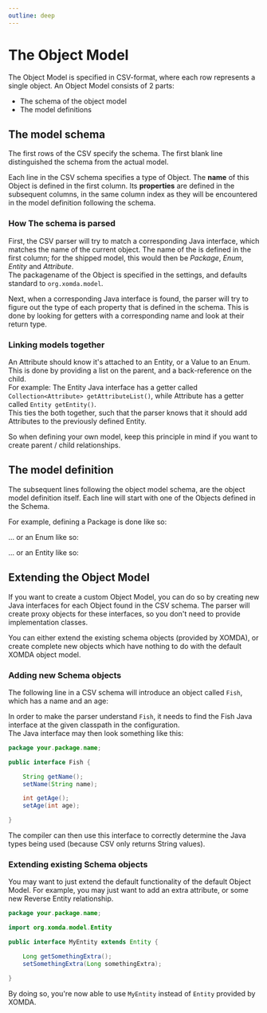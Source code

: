 ```yaml
---
outline: deep
---
```


<script setup>
    import CsvTable from "../../src/components/CsvTable.vue"
</script>

# The Object Model

The Object Model is specified in CSV-format, where each row represents a single object. An Object Model consists of 2
parts:

- The schema of the object model
- The model definitions

## The model schema

The first rows of the CSV specify the schema. The first blank line distinguished the schema from the actual model.

Each line in the CSV schema specifies a type of Object. The **name** of this Object is defined in the first column. Its
**properties** are defined in the subsequent columns, in the same column index as they will be encountered in the model
definition following the schema.

<CsvTable data="
Package;name;packageName;;;;;;;;;
Enum;name;identifier;;;;;;;;;description
Value;name;;;;;;;;;;description
Entity;name;identifier;parent;type;;dependency;transient;;;;description
Attribute;name;identifier;type;size;scale;enumRef;entityRef;dependency;multiValued;required;description
"/>

### How The schema is parsed

First, the CSV parser will try to match a corresponding Java interface, which matches the name of the current object.
The name of the is defined in the first column; for the shipped model, this would then be _Package_, _Enum_, _Entity_
and _Attribute_.  
The packagename of the Object is specified in the settings, and defaults standard to `org.xomda.model`.

Next, when a corresponding Java interface is found, the parser will try to figure out the type of each property that is
defined in the schema. This is done by looking for getters with a corresponding name and look at their return type.

### Linking models together

An Attribute should know it's attached to an Entity, or a Value to an Enum. This is done by providing a list on the
parent, and a back-reference on the child.  
For example: The Entity Java interface has a getter called `Collection<Attribute> getAttributeList()`,
while Attribute has a getter called `Entity getEntity()`.  
This ties the both together, such that the parser knows that it should add Attributes to the previously defined Entity.

So when defining your own model, keep this principle in mind if you want to create parent / child relationships.

## The model definition

The subsequent lines following the object model schema, are the object model definition itself.
Each line will start with one of the Objects defined in the Schema.

For example, defining a Package is done like so:

<CsvTable data="
Package;XOMDA;org.xomda;;;;;;;;;
"/>

... or an Enum like so:

<CsvTable data="
Enum;Weekday;wkd;;;;;;;;;
Value;Monday;1;;;;;;;;;
Value;Tuesday;2;;;;;;;;;
Value;Wednesday;3;;;;;;;;;
Value;Thursday;4;;;;;;;;;
Value;Friday;5;;;;;;;;;
Value;Saturday;6;;;;;;;;;
Value;Sunday;7;;;;;;;;;
"/>

... or an Entity like so:

<CsvTable data="
Entity;Customer;cst;;Dynamic;;Aggregate;;;;;
Attribute;First Name;fname;String;255;;;;;;;
Attribute;Last Name;lname;String;255;;;;;;;
Attribute;E-mail;eml;String;255;;;;;;;
"/>

## Extending the Object Model

If you want to create a custom Object Model, you can do so by creating new Java interfaces for each Object found in the
CSV schema. The parser will create proxy objects for these interfaces, so you don't need to provide implementation
classes.

You can either extend the existing schema objects (provided by XOMDA), or create complete new objects which have nothing
to do with the default XOMDA object model.

### Adding new Schema objects

The following line in a CSV schema will introduce an object called `Fish`, which has a name and an age:

<CsvTable data="
Fish;name;age;
"/>

In order to make the parser understand `Fish`, it needs to find the Fish Java interface at the given classpath in the
configuration.  
The Java interface may then look something like this:

````java
package your.package.name;

public interface Fish {

    String getName();
    setName(String name);

    int getAge();
    setAge(int age);

}
````

The compiler can then use this interface to correctly determine the Java types being used (because CSV only returns
String values).

### Extending existing Schema objects

You may want to just extend the default functionality of the default Object Model. For example, you may just want to add
an extra attribute, or some new Reverse Entity relationship.

````java
package your.package.name;

import org.xomda.model.Entity

public interface MyEntity extends Entity {

    Long getSomethingExtra();
    setSomethingExtra(Long somethingExtra);

}
````

By doing so, you're now able to use `MyEntity` instead of `Entity` provided by XOMDA.

